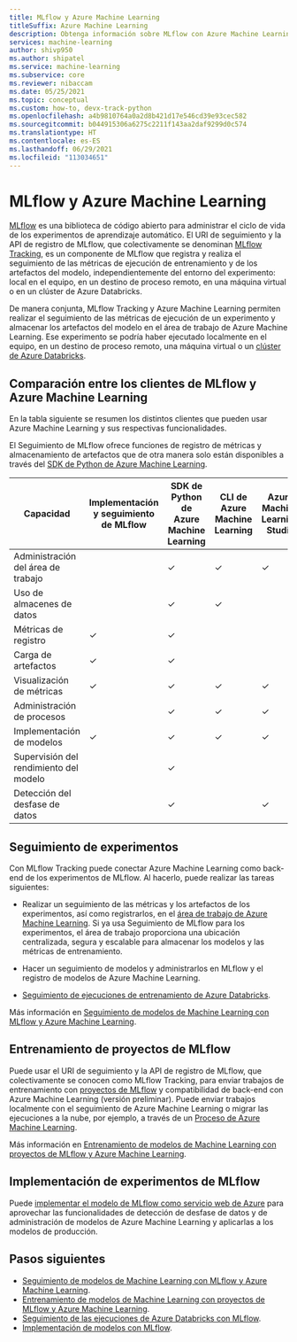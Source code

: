 ```yaml
---
title: MLflow y Azure Machine Learning
titleSuffix: Azure Machine Learning
description: Obtenga información sobre MLflow con Azure Machine Learning para registrar métricas y artefactos de modelos de Machine Learning e implementar los modelos de Machine Learning como un servicio web.
services: machine-learning
author: shivp950
ms.author: shipatel
ms.service: machine-learning
ms.subservice: core
ms.reviewer: nibaccam
ms.date: 05/25/2021
ms.topic: conceptual
ms.custom: how-to, devx-track-python
ms.openlocfilehash: a4b9810764a0a2d8b421d17e546cd39e93cec582
ms.sourcegitcommit: b044915306a6275c2211f143aa2daf9299d0c574
ms.translationtype: HT
ms.contentlocale: es-ES
ms.lasthandoff: 06/29/2021
ms.locfileid: "113034651"
---
```

# <a name="mlflow-and-azure-machine-learning"></a>MLflow y Azure Machine Learning

[MLflow](https://www.mlflow.org) es una biblioteca de código abierto para administrar el ciclo de vida de los experimentos de aprendizaje automático.  El URI de seguimiento y la API de registro de MLflow, que colectivamente se denominan [MLflow Tracking](https://mlflow.org/docs/latest/quickstart.html#using-the-tracking-api), es un componente de MLflow que registra y realiza el seguimiento de las métricas de ejecución de entrenamiento y de los artefactos del modelo, independientemente del entorno del experimento: local en el equipo, en un destino de proceso remoto, en una máquina virtual o en un clúster de Azure Databricks. 

De manera conjunta, MLflow Tracking y Azure Machine Learning permiten realizar el seguimiento de las métricas de ejecución de un experimento y almacenar los artefactos del modelo en el área de trabajo de Azure Machine Learning. Ese experimento se podría haber ejecutado localmente en el equipo, en un destino de proceso remoto, una máquina virtual o un [clúster de Azure Databricks](how-to-use-mlflow-azure-databricks.md). 

## <a name="compare-mlflow-and-azure-machine-learning-clients"></a>Comparación entre los clientes de MLflow y Azure Machine Learning

 En la tabla siguiente se resumen los distintos clientes que pueden usar Azure Machine Learning y sus respectivas funcionalidades.

 El Seguimiento de MLflow ofrece funciones de registro de métricas y almacenamiento de artefactos que de otra manera solo están disponibles a través del [SDK de Python de Azure Machine Learning](/python/api/overview/azure/ml/intro).

| Capacidad | Implementación y seguimiento de MLflow | SDK de Python de Azure Machine Learning |  CLI de Azure Machine Learning | Azure Machine Learning Studio|
|---|---|---|---|---|
| Administración del área de trabajo |   | ✓ | ✓ | ✓ |
| Uso de almacenes de datos  |   | ✓ | ✓ | |
| Métricas de registro      | ✓ | ✓ |   | |
| Carga de artefactos | ✓ | ✓ |   | |
| Visualización de métricas     | ✓ | ✓ | ✓ | ✓ |
| Administración de procesos   |   | ✓ | ✓ | ✓ |
| Implementación de modelos    | ✓ | ✓ | ✓ | ✓ |
|Supervisión del rendimiento del modelo||✓|  |   |
| Detección del desfase de datos |   | ✓ |   | ✓ |


## <a name="track-experiments"></a>Seguimiento de experimentos

Con MLflow Tracking puede conectar Azure Machine Learning como back-end de los experimentos de MLflow. Al hacerlo, puede realizar las tareas siguientes:

+ Realizar un seguimiento de las métricas y los artefactos de los experimentos, así como registrarlos, en el [área de trabajo de Azure Machine Learning](./concept-azure-machine-learning-architecture.md#workspace). Si ya usa Seguimiento de MLflow para los experimentos, el área de trabajo proporciona una ubicación centralizada, segura y escalable para almacenar los modelos y las métricas de entrenamiento. 

+ Hacer un seguimiento de modelos y administrarlos en MLflow y el registro de modelos de Azure Machine Learning.

+ [Seguimiento de ejecuciones de entrenamiento de Azure Databricks](how-to-use-mlflow-azure-databricks.md).

Más información en [Seguimiento de modelos de Machine Learning con MLflow y Azure Machine Learning](how-to-use-mlflow.md). 

## <a name="train-mlflow-projects"></a>Entrenamiento de proyectos de MLflow

Puede usar el URI de seguimiento y la API de registro de MLflow, que colectivamente se conocen como MLflow Tracking, para enviar trabajos de entrenamiento con [proyectos de MLflow](https://www.mlflow.org/docs/latest/projects.html) y compatibilidad de back-end con Azure Machine Learning (versión preliminar). Puede enviar trabajos localmente con el seguimiento de Azure Machine Learning o migrar las ejecuciones a la nube, por ejemplo, a través de un [Proceso de Azure Machine Learning](./how-to-create-attach-compute-cluster.md).

Más información en [Entrenamiento de modelos de Machine Learning con proyectos de MLflow y Azure Machine Learning](how-to-train-mlflow-projects.md).


## <a name="deploy-mlflow-experiments"></a>Implementación de experimentos de MLflow

Puede [implementar el modelo de MLflow como servicio web de Azure](how-to-deploy-mlflow-models.md) para aprovechar las funcionalidades de detección de desfase de datos y de administración de modelos de Azure Machine Learning y aplicarlas a los modelos de producción.

## <a name="next-steps"></a>Pasos siguientes
* [Seguimiento de modelos de Machine Learning con MLflow y Azure Machine Learning](how-to-use-mlflow.md). 
* [Entrenamiento de modelos de Machine Learning con proyectos de MLflow y Azure Machine Learning](how-to-train-mlflow-projects.md).
* [Seguimiento de las ejecuciones de Azure Databricks con MLflow](how-to-use-mlflow-azure-databricks.md).
* [Implementación de modelos con MLflow](how-to-deploy-mlflow-models.md).


